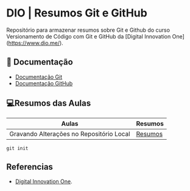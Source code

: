 
# DIO | Resumos Git e GitHub

Repositório para armazenar resumos sobre Git e Github do curso Versionamento de Código com Git e GitHub da 
[Digital Innovation One] (https://www.dio.me/).

## 🤳 Documentação
- [Documentação Git](https://git-scm.com/doc)
- [Documentação GitHub](https://docs.github.com/)

## 💻Resumos das Aulas

| Aulas | Resumos |
|-------|--------|
| Gravando Alterações no Repositório Local | [Resumos]() | 
 

```
git init 
```

## Referencias
- [Digital Innovation One]().